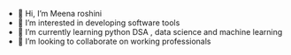 - 👋 Hi, I’m Meena roshini 
- 👀 I’m interested in developing software tools
- 🌱 I’m currently learning python DSA , data science and machine learning 
- 💞️ I’m looking to collaborate on working professionals
  

<!---
M-130904/M-130904 is a ✨ special ✨ repository because its `README.md` (this file) appears on your GitHub profile.
You can click the Preview link to take a look at your changes.
--->
